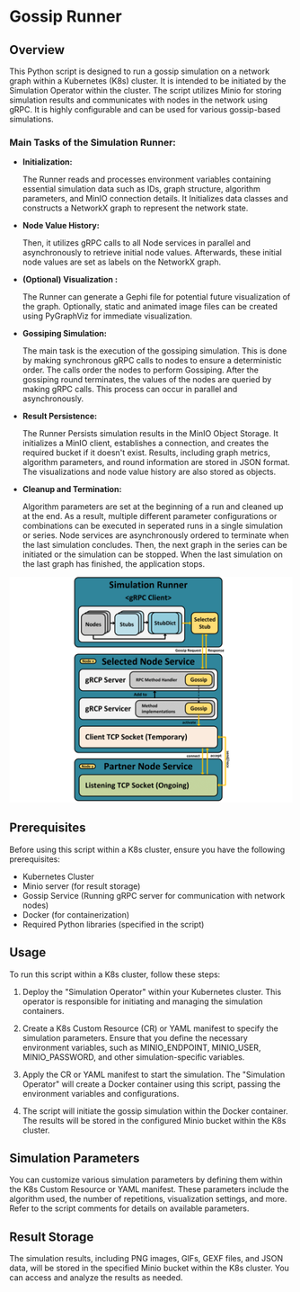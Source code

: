# Gossip Runner
## Overview
This Python script is designed to run a gossip simulation on a network graph within a Kubernetes (K8s) cluster. 
It is intended to be initiated by the Simulation Operator within the cluster. 
The script utilizes Minio for storing simulation results and communicates with nodes in the network using gRPC. 
It is highly configurable and can be used for various gossip-based simulations.

### Main Tasks of the Simulation Runner:

- **Initialization:**

    The Runner reads and processes environment variables containing essential simulation data such as 
    IDs, graph structure, algorithm parameters, and MinIO connection details.
    It Initializes data classes and constructs a NetworkX graph to represent the network state.


- **Node Value History:**

    Then, it utilizes gRPC calls to all Node services in parallel and asynchronously to retrieve initial node values.
    Afterwards, these initial node values are set as labels on the NetworkX graph.


- **(Optional) Visualization :**

    The Runner can generate a Gephi file for potential future visualization of the graph.
    Optionally, static and animated image files can be created using PyGraphViz for immediate visualization.


- **Gossiping Simulation:**

    The main task is the execution of the gossiping simulation.
    This is done by making synchronous gRPC calls to nodes to ensure a deterministic order.
    The calls order the nodes to perform Gossiping.
    After the gossiping round terminates, the values of the nodes are queried by making gRPC calls.
    This process can occur in parallel and asynchronously.


- **Result Persistence:**

    The Runner Persists simulation results in the MinIO Object Storage.
    It initializes a MinIO client, establishes a connection, and creates the required bucket if it doesn't exist.
    Results, including graph metrics, algorithm parameters, and round information are stored in JSON format. 
    The visualizations and node value history are also stored as objects.


- **Cleanup and Termination:**

    Algorithm parameters are set at the beginning of a run and cleaned up at the end.
    As a result, multiple different parameter configurations or combinations can be executed in seperated runs in a single simulation or series.
    Node services are asynchronously ordered to terminate when the last simulation concludes.
    Then, the next graph in the series can be initiated or the simulation can be stopped.
    When the last simulation on the last graph has finished, the application stops.

![Pod Communications](../../.resources/pod-communications.png)

## Prerequisites
Before using this script within a K8s cluster, ensure you have the following prerequisites:

- Kubernetes Cluster
- Minio server (for result storage)
- Gossip Service (Running gRPC server for communication with network nodes)
- Docker (for containerization)
- Required Python libraries (specified in the script)

## Usage
To run this script within a K8s cluster, follow these steps:

1. Deploy the "Simulation Operator" within your Kubernetes cluster.
This operator is responsible for initiating and managing the simulation containers.

2. Create a K8s Custom Resource (CR) or YAML manifest to specify the simulation parameters. 
Ensure that you define the necessary environment variables, such as MINIO_ENDPOINT, MINIO_USER, MINIO_PASSWORD, and other simulation-specific variables.

3. Apply the CR or YAML manifest to start the simulation. The "Simulation Operator" will create a Docker container using this script, passing the environment variables and configurations.

4. The script will initiate the gossip simulation within the Docker container. The results will be stored in the configured Minio bucket within the K8s cluster.

## Simulation Parameters
You can customize various simulation parameters by defining them within the K8s Custom Resource or YAML manifest. These parameters include the algorithm used, the number of repetitions, visualization settings, and more. Refer to the script comments for details on available parameters.

## Result Storage
The simulation results, including PNG images, GIFs, GEXF files, and JSON data, will be stored in the specified Minio bucket within the K8s cluster. You can access and analyze the results as needed.